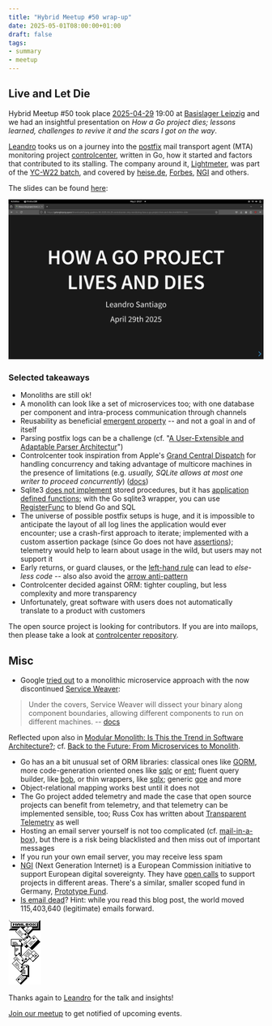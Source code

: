 ```yaml
---
title: "Hybrid Meetup #50 wrap-up"
date: 2025-05-01T08:00:00+01:00
draft: false
tags:
- summary
- meetup
---
```


## Live and Let Die

Hybrid Meetup #50 took place
[2025-04-29](https://www.meetup.com/leipzig-golang/events/306803728) 19:00 at
[Basislager Leipzig](https://basislager.co) and we had an insightful
presentation on *How a Go project dies; lessons learned, challenges to revive
it and the scars I got on the way*.

[Leandro](https://www.linkedin.com/in/leandrosansilva/) tooks us on a journey
into the [postfix](https://www.postfix.org/) mail transport agent (MTA) monitoring project
[controlcenter](https://gitlab.com/leandrosansilva/controlcenter), written in
Go, how it started and factors that contributed to its stalling. The company
around it, [Lightmeter](https://lightmeter.io/), was part of the [YC-W22
batch](https://www.ycombinator.com/companies/lightmeter), and covered by
[heise.de](https://www.heise.de/news/Lightmeter-Neues-Monitoring-Werkzeug-fuer-den-E-Mail-Server-4647424.html),
[Forbes](https://www.forbes.com/sites/davidjeans/2021/03/01/elastic-war-on-amazon-web-services/), [NGI](https://ngi.eu/blog/2022/01/12/whos-ngi-sam-tuke-with-lightmeter/)
and others.

The slides can be found [here](/downloads/leipzig-gophers-50-2025-04-29-controlcenter-mta-monitoring-how-a-go-project-lives-and-dies.html):

[![](/images/leipzig-gophers-50-how-a-go-project-lives-and-dies.png)](/downloads/leipzig-gophers-50-2025-04-29-controlcenter-mta-monitoring-how-a-go-project-lives-and-dies.html)

### Selected takeaways

* Monoliths are still ok!
* A monolith can look like a set of microservices too; with one database
  per component and intra-process communication through channels
* Reusability as beneficial [emergent property](https://www.dcs.gla.ac.uk/~johnson/papers/RESS/Complexity_Emergence_Editorial.pdf) -- and not a goal in and of itself
* Parsing postfix logs can be a challenge (cf. "[A User-Extensible and
  Adaptable Parser Architectur](https://scispace.com/pdf/a-user-extensible-and-adaptable-parser-architecture-4nocz4o09k.pdf)")
* Controlcenter took inspiration from Apple's [Grand Central
  Dispatch](https://en.wikipedia.org/wiki/Grand_Central_Dispatch) for handling
concurrency and taking advantage of multicore machines in the presence of
limitations (e.g. *usually, SQLite allows at most one writer to proceed
concurrently*)
([docs](https://www.sqlite.org/src/doc/begin-concurrent/doc/begin_concurrent.md))
* Sqlite3 [does not implement](https://sqlite.org/forum/info/78a60bdeec7c1ee9)
  stored procedures, but it has [application defined
functions](https://sqlite.org/appfunc.html); with the Go sqlite3 wrapper, you
can use
[RegisterFunc](https://pkg.go.dev/github.com/mattn/go-sqlite3#SQLiteConn.RegisterFunc)
to blend Go and SQL
* The universe of possible postfix setups is huge, and it is impossible to
  anticipate the layout of all log lines the application would ever encounter;
use a crash-first approach to iterate; implemented with a custom assertion
package (since Go does not have
[assertions](https://en.wikipedia.org/wiki/Assertion_(software_development))); telemetry would help to learn about usage in the wild, but users may not support it
* Early returns, or guard clauses, or the [left-hand rule](https://scribe.rip/@matryer/line-of-sight-in-code-186dd7cdea88) can lead to *else-less code* -- also also avoid the [arrow anti-pattern](http://wiki.c2.com/?ArrowAntiPattern)
* Controlcenter decided against ORM: tighter coupling, but less complexity and more transparency
* Unfortunately, great software with users does not automatically translate to a product with customers

The open source project is looking for contributors. If you are into mailops, then please take
a look at [controlcenter repository](https://gitlab.com/leandrosansilva/controlcenter).


## Misc

* Google [tried
  out](https://opensource.googleblog.com/2023/03/introducing-service-weaver-framework-for-writing-distributed-applications.html)
to a monolithic microservice approach with the now discontinued [Service
Weaver](https://serviceweaver.dev/):

> Under the covers, Service Weaver will dissect your binary along component
> boundaries, allowing different components to run on different machines. -- [docs](https://serviceweaver.dev/docs.html)

Reflected upon also in [Modular Monolith: Is This the Trend in Software
Architecture?](https://arxiv.org/pdf/2401.11867); cf. [Back to the Future: From
Microservices to Monolith](https://arxiv.org/pdf/2308.15281).

* Go has an a bit unusual set of ORM libraries: classical ones like
  [GORM](https://gorm.io/index.html), more code-generation oriented ones like
[sqlc](https://sqlc.dev/) or [ent](https://github.com/ent/ent); fluent query
builder, like [bob](https://github.com/stephenafamo/bob), or thin wrappers,
like [sqlx](https://github.com/jmoiron/sqlx); generic
[goe](https://github.com/go-goe/goe) and more
* Object-relational mapping works best until it does not
* The Go project added telemetry and made the case that open source projects
  can benefit from telemetry, and that telemetry can be implemented sensible,
too; Russ Cox has written about [Transparent
Telemetry](https://research.swtch.com/telemetry) as well
* Hosting an email server yourself is not too complicated (cf. [mail-in-a-box](https://github.com/mail-in-a-box/mailinabox)), but there is a risk
  being blacklisted and then miss out of important messages
* If you run your own email server, you may receive less spam
* [NGI](https://ngi.eu) (Next Generation Internet) is a European
  Commission initiative to support European digital sovereignty. They have [open calls](https://ngi.eu/opencalls/) to support projects in different areas. There's a similar, smaller scoped fund in Germany, [Prototype Fund](https://prototypefund.de/).
* [Is email dead](https://www.emailisnotdead.com/)? Hint: while you read this
  blog post, the world moved 115,403,640 (legitimate) emails forward.

[![](/images/lotsmail.gif)](https://gitcities.org)

Thanks again to [Leandro](https://www.linkedin.com/in/leandrosansilva/) for the
talk and insights!



[Join our meetup](https://www.meetup.com/de-DE/leipzig-golang/) to get notified of upcoming events.
